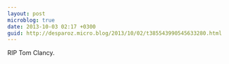 ```yaml
---
layout: post
microblog: true
date: 2013-10-03 02:17 +0300
guid: http://desparoz.micro.blog/2013/10/02/t385543990545633280.html
---
```

RIP Tom Clancy.
